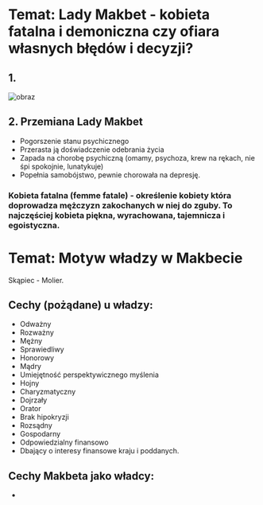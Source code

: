 # Temat: Lady Makbet - kobieta fatalna i demoniczna czy ofiara własnych błędów i decyzji?
## 1. 
![obraz](https://github.com/user-attachments/assets/ab6bc3cf-b482-46ca-8d38-ba67d56bd2be)
## 2. Przemiana Lady Makbet
- Pogorszenie stanu psychicznego
- Przerasta ją doświadczenie odebrania życia
- Zapada na chorobę psychiczną (omamy, psychoza, krew na rękach, nie śpi spokojnie, lunatykuje)
- Popełnia samobójstwo, pewnie chorowała na depresję.
### Kobieta fatalna (femme fatale) - określenie kobiety która doprowadza mężczyzn zakochanych w niej do zguby. To najczęściej kobieta piękna, wyrachowana, tajemnicza i egoistyczna.
# Temat: Motyw władzy w Makbecie
Skąpiec - Molier.  
## Cechy (pożądane) u władzy:  
- Odważny
- Rozważny
- Mężny
- Sprawiedliwy
- Honorowy
- Mądry
- Umiejętność perspektywicznego myślenia
- Hojny
- Charyzmatyczny
- Dojrzały
- Orator
- Brak hipokryzji
- Rozsądny
- Gospodarny
- Odpowiedzialny finansowo
- Dbający o interesy finansowe kraju i poddanych.
## Cechy Makbeta jako władcy:  
-
